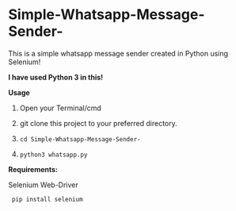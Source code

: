 # Simple-Whatsapp-Message-Sender-
This is a simple whatsapp message sender created in Python using Selenium!

**I have used Python 3 in this!**

**Usage**

1. Open your Terminal/cmd

2. git clone this project to your preferred directory.

3. `cd Simple-Whatsapp-Message-Sender-`

4. `python3 whatsapp.py`


**Requirements:**

Selenium Web-Driver

``` pip install selenium```
